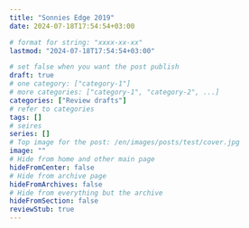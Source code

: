 ```yaml
---
title: "Sonnies Edge 2019"
date: 2024-07-18T17:54:54+03:00

# format for string: "xxxx-xx-xx"
lastmod: "2024-07-18T17:54:54+03:00"

# set false when you want the post publish
draft: true
# one category: ["category-1"]
# more categories: ["category-1", "category-2", ...]
categories: ["Review drafts"]
# refer to categories
tags: []
# seires
series: []
# Top image for the post: /en/images/posts/test/cover.jpg
image: ""
# Hide from home and other main page
hideFromCenter: false
# Hide from archive page
hideFromArchives: false
# Hide from everything but the archive
hideFromSection: false
reviewStub: true
---
```


<!--more-->